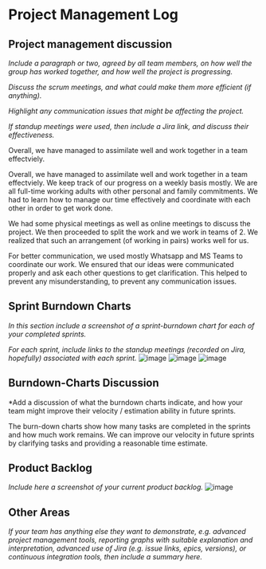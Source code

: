 # Project Management Log

## Project management discussion

*Include a paragraph or two, agreed by all team members, on how well the group has worked together, and how well the project is progressing.*

*Discuss the scrum meetings, and what could make them more efficient (if anything).*

*Highlight any communication issues that might be affecting the project.*

*If standup meetings were used, then include a Jira link, and discuss their effectiveness.*

Overall, we have managed to assimilate well and work together in a team effectviely. 

Overall, we have managed to assimilate well and work together in a team effectviely. We keep track of our progress on a weekly basis 
mostly. We are all full-time working adults with other personal and family commitments. We had to learn how to manage our time effectively 
and coordinate with each other in order to get work done.

We had some physical meetings as well as online meetings to discuss the project. We then proceeded to split the work and we work in teams of 2. 
We realized that such an arrangement (of working in pairs) works well for us. 

For better communication, we used mostly Whatsapp and MS Teams to coordinate our work. We ensured that our ideas were communicated properly and 
ask each other questions to get clarification. This helped to prevent any misunderstanding, to prevent any communication issues.

## Sprint Burndown Charts

*In this section include a screenshot of a sprint-burndown chart for each of your completed sprints.*

*For each sprint, include links to the standup meetings (recorded on Jira, hopefully) associated with each sprint.*
![image](https://user-images.githubusercontent.com/56427412/181765259-b5d6426b-f6ef-40b6-94af-10803d052941.png)
![image](https://user-images.githubusercontent.com/56427412/181765357-82fbbb16-6377-41b1-b0ed-2681c0ee44a8.png)
![image](https://user-images.githubusercontent.com/56427412/181765435-af2940fd-fd4f-4cc2-8d37-47d4dd16a683.png)


## Burndown-Charts Discussion
*Add a discussion of what the burndown charts indicate, and how your team might improve their velocity / estimation ability in future sprints.

The burn-down charts show how many tasks are completed in the sprints and how much work remains. We can improve our velocity in future sprints by clarifying tasks and providing a reasonable time estimate.

## Product Backlog
*Include here a screenshot of your current product backlog.*
![image](https://user-images.githubusercontent.com/56427412/181870600-defa272c-72f4-4d8e-abff-d96c9a41cc37.png)


## Other Areas
*If your team has anything else they want to demonstrate, e.g. advanced project management tools, reporting graphs with suitable explanation and interpretation, advanced use of Jira (e.g. issue links, epics, versions), or continuous integration tools, then include a summary here.*
